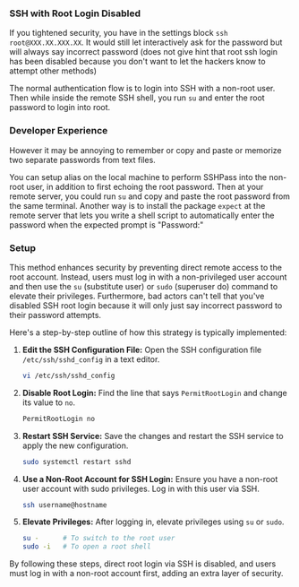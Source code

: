 ### SSH with Root Login Disabled

If you tightened security, you have in the settings block `ssh root@XXX.XX.XXX.XX`. It would still let interactively ask for the password but will always say incorrect password (does not give hint that root ssh login has been disabled because you don't want to let the hackers know to attempt other methods)

The normal authentication flow is to login into SSH with a non-root user. Then while inside the remote SSH shell, you run `su` and enter the root password to login into root.

### Developer Experience
However it may be annoying to remember or copy and paste or memorize two separate passwords from text files. 

You can setup alias on the local machine to perform SSHPass into the non-root user, in addition to first echoing the root password. Then at your remote server, you could run `su` and copy and paste the root password from the same terminal. Another way is to install the package `expect` at the remote server that lets you write a shell script to automatically enter the password when the expected prompt is "Password:"
### Setup

This method enhances security by preventing direct remote access to the root account. Instead, users must log in with a non-privileged user account and then use the `su` (substitute user) or `sudo` (superuser do) command to elevate their privileges. Furthermore, bad actors can't tell that you've disabled SSH root login because it will only just say incorrect password to their password attempts.

Here's a step-by-step outline of how this strategy is typically implemented:

1. **Edit the SSH Configuration File:**
   Open the SSH configuration file `/etc/ssh/sshd_config` in a text editor.

   ```sh
   vi /etc/ssh/sshd_config
   ```

2. **Disable Root Login:**
   Find the line that says `PermitRootLogin` and change its value to `no`.

   ```sh
   PermitRootLogin no
   ```

3. **Restart SSH Service:**
   Save the changes and restart the SSH service to apply the new configuration.

   ```sh
   sudo systemctl restart sshd
   ```

4. **Use a Non-Root Account for SSH Login:**
   Ensure you have a non-root user account with sudo privileges. Log in with this user via SSH.

   ```sh
   ssh username@hostname
   ```

5. **Elevate Privileges:**
   After logging in, elevate privileges using `su` or `sudo`.

   ```sh
   su -      # To switch to the root user
   sudo -i   # To open a root shell
   ```

By following these steps, direct root login via SSH is disabled, and users must log in with a non-root account first, adding an extra layer of security.
